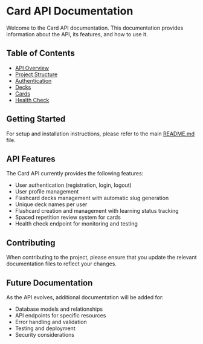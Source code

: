 # Card API Documentation

Welcome to the Card API documentation. This documentation provides information about the API, its features, and how to use it.

## Table of Contents

- [API Overview](./api-overview.md)
- [Project Structure](./project-structure.md)
- [Authentication](./authentication.md)
- [Decks](./decks.md)
- [Cards](./cards.md)
- [Health Check](./health.md)

## Getting Started

For setup and installation instructions, please refer to the main [README.md](../README.md) file.

## API Features

The Card API currently provides the following features:

- User authentication (registration, login, logout)
- User profile management
- Flashcard decks management with automatic slug generation
- Unique deck names per user
- Flashcard creation and management with learning status tracking
- Spaced repetition review system for cards
- Health check endpoint for monitoring and testing

## Contributing

When contributing to the project, please ensure that you update the relevant documentation files to reflect your changes.

## Future Documentation

As the API evolves, additional documentation will be added for:

- Database models and relationships
- API endpoints for specific resources
- Error handling and validation
- Testing and deployment
- Security considerations 
